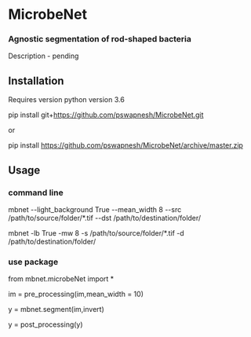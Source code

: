 # MicrobeNet
### Agnostic segmentation of rod-shaped bacteria
Description - pending

## Installation
Requires version python version 3.6

pip install git+https://github.com/pswapnesh/MicrobeNet.git

or 

pip install https://github.com/pswapnesh/MicrobeNet/archive/master.zip


## Usage
### command line
mbnet --light_background True --mean_width 8 --src /path/to/source/folder/\*.tif --dst /path/to/destination/folder/

mbnet -lb True -mw 8 -s /path/to/source/folder/*.tif -d /path/to/destination/folder/

### use package
from mbnet.microbeNet import *

im = pre_processing(im,mean_width = 10)

y = mbnet.segment(im,invert)

y = post_processing(y)
